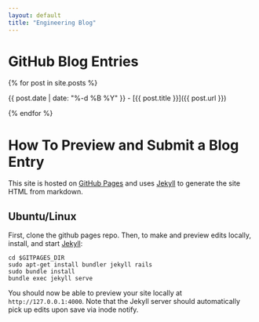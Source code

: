 ```yaml
---
layout: default
title: "Engineering Blog"
---
```


# GitHub Blog Entries

{% for post in site.posts %}

{{ post.date | date: "%-d %B %Y" }} - [{{ post.title }}]({{ post.url }})

{% endfor %}

# How To Preview and Submit a Blog Entry

This site is hosted on [GitHub Pages](https://pages.github.com/) and uses [Jekyll](https://docs.github.com/en/pages/setting-up-a-github-pages-site-with-jekyll) to generate the site HTML from markdown.

## Ubuntu/Linux

First, clone the github pages repo.  Then, to make and preview edits locally, install, and start [Jekyll](https://docs.github.com/en/pages/setting-up-a-github-pages-site-with-jekyll):

```
cd $GITPAGES_DIR
sudo apt-get install bundler jekyll rails
sudo bundle install
bundle exec jekyll serve
```

You should now be able to preview your site locally at `http://127.0.0.1:4000`.  Note that the Jekyll server should automatically pick up edits upon save via inode notify.

